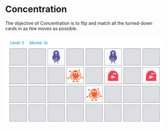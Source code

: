 # Concentration

The objective of Concentration is to flip and match all the turned-down cards in as few moves as possible.

![Screenshot of an in-progress Concentration game](screenshot.jpg)
